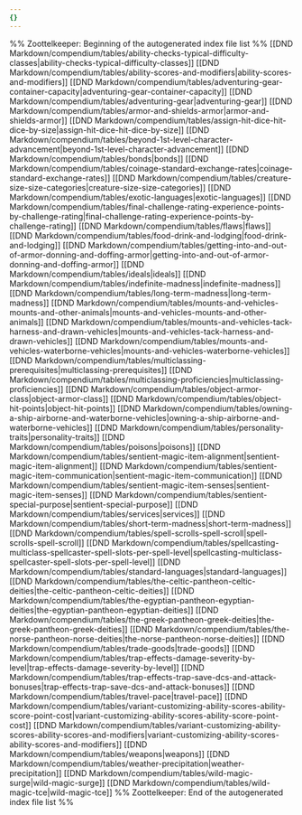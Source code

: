 ```yaml
---
{}
---
```

%% Zoottelkeeper: Beginning of the autogenerated index file list  %%
 [[DND Markdown/compendium/tables/ability-checks-typical-difficulty-classes|ability-checks-typical-difficulty-classes]]
 [[DND Markdown/compendium/tables/ability-scores-and-modifiers|ability-scores-and-modifiers]]
 [[DND Markdown/compendium/tables/adventuring-gear-container-capacity|adventuring-gear-container-capacity]]
 [[DND Markdown/compendium/tables/adventuring-gear|adventuring-gear]]
 [[DND Markdown/compendium/tables/armor-and-shields-armor|armor-and-shields-armor]]
 [[DND Markdown/compendium/tables/assign-hit-dice-hit-dice-by-size|assign-hit-dice-hit-dice-by-size]]
 [[DND Markdown/compendium/tables/beyond-1st-level-character-advancement|beyond-1st-level-character-advancement]]
 [[DND Markdown/compendium/tables/bonds|bonds]]
 [[DND Markdown/compendium/tables/coinage-standard-exchange-rates|coinage-standard-exchange-rates]]
 [[DND Markdown/compendium/tables/creature-size-size-categories|creature-size-size-categories]]
 [[DND Markdown/compendium/tables/exotic-languages|exotic-languages]]
 [[DND Markdown/compendium/tables/final-challenge-rating-experience-points-by-challenge-rating|final-challenge-rating-experience-points-by-challenge-rating]]
 [[DND Markdown/compendium/tables/flaws|flaws]]
 [[DND Markdown/compendium/tables/food-drink-and-lodging|food-drink-and-lodging]]
 [[DND Markdown/compendium/tables/getting-into-and-out-of-armor-donning-and-doffing-armor|getting-into-and-out-of-armor-donning-and-doffing-armor]]
 [[DND Markdown/compendium/tables/ideals|ideals]]
 [[DND Markdown/compendium/tables/indefinite-madness|indefinite-madness]]
 [[DND Markdown/compendium/tables/long-term-madness|long-term-madness]]
 [[DND Markdown/compendium/tables/mounts-and-vehicles-mounts-and-other-animals|mounts-and-vehicles-mounts-and-other-animals]]
 [[DND Markdown/compendium/tables/mounts-and-vehicles-tack-harness-and-drawn-vehicles|mounts-and-vehicles-tack-harness-and-drawn-vehicles]]
 [[DND Markdown/compendium/tables/mounts-and-vehicles-waterborne-vehicles|mounts-and-vehicles-waterborne-vehicles]]
 [[DND Markdown/compendium/tables/multiclassing-prerequisites|multiclassing-prerequisites]]
 [[DND Markdown/compendium/tables/multiclassing-proficiencies|multiclassing-proficiencies]]
 [[DND Markdown/compendium/tables/object-armor-class|object-armor-class]]
 [[DND Markdown/compendium/tables/object-hit-points|object-hit-points]]
 [[DND Markdown/compendium/tables/owning-a-ship-airborne-and-waterborne-vehicles|owning-a-ship-airborne-and-waterborne-vehicles]]
 [[DND Markdown/compendium/tables/personality-traits|personality-traits]]
 [[DND Markdown/compendium/tables/poisons|poisons]]
 [[DND Markdown/compendium/tables/sentient-magic-item-alignment|sentient-magic-item-alignment]]
 [[DND Markdown/compendium/tables/sentient-magic-item-communication|sentient-magic-item-communication]]
 [[DND Markdown/compendium/tables/sentient-magic-item-senses|sentient-magic-item-senses]]
 [[DND Markdown/compendium/tables/sentient-special-purpose|sentient-special-purpose]]
 [[DND Markdown/compendium/tables/services|services]]
 [[DND Markdown/compendium/tables/short-term-madness|short-term-madness]]
 [[DND Markdown/compendium/tables/spell-scrolls-spell-scroll|spell-scrolls-spell-scroll]]
 [[DND Markdown/compendium/tables/spellcasting-multiclass-spellcaster-spell-slots-per-spell-level|spellcasting-multiclass-spellcaster-spell-slots-per-spell-level]]
 [[DND Markdown/compendium/tables/standard-languages|standard-languages]]
 [[DND Markdown/compendium/tables/the-celtic-pantheon-celtic-deities|the-celtic-pantheon-celtic-deities]]
 [[DND Markdown/compendium/tables/the-egyptian-pantheon-egyptian-deities|the-egyptian-pantheon-egyptian-deities]]
 [[DND Markdown/compendium/tables/the-greek-pantheon-greek-deities|the-greek-pantheon-greek-deities]]
 [[DND Markdown/compendium/tables/the-norse-pantheon-norse-deities|the-norse-pantheon-norse-deities]]
 [[DND Markdown/compendium/tables/trade-goods|trade-goods]]
 [[DND Markdown/compendium/tables/trap-effects-damage-severity-by-level|trap-effects-damage-severity-by-level]]
 [[DND Markdown/compendium/tables/trap-effects-trap-save-dcs-and-attack-bonuses|trap-effects-trap-save-dcs-and-attack-bonuses]]
 [[DND Markdown/compendium/tables/travel-pace|travel-pace]]
 [[DND Markdown/compendium/tables/variant-customizing-ability-scores-ability-score-point-cost|variant-customizing-ability-scores-ability-score-point-cost]]
 [[DND Markdown/compendium/tables/variant-customizing-ability-scores-ability-scores-and-modifiers|variant-customizing-ability-scores-ability-scores-and-modifiers]]
 [[DND Markdown/compendium/tables/weapons|weapons]]
 [[DND Markdown/compendium/tables/weather-precipitation|weather-precipitation]]
 [[DND Markdown/compendium/tables/wild-magic-surge|wild-magic-surge]]
 [[DND Markdown/compendium/tables/wild-magic-tce|wild-magic-tce]]
%% Zoottelkeeper: End of the autogenerated index file list  %%
